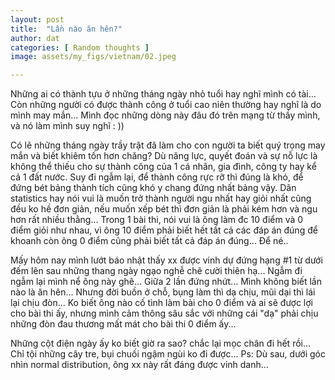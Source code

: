 ```yaml
---
layout: post
title:  "Lần nào ăn hên?"
author: dat
categories: [ Random thoughts ]
image: assets/my_figs/vietnam/02.jpeg

---
```




Những ai có thành tựu ở những tháng ngày nhỏ tuổi hay nghĩ mình có tài... Còn những người có được thành công ở tuổi cao niên thường hay nghĩ là do mình may mắn... Mình đọc những dòng này đâu đó trên mạng từ thầy mình, và nó làm mình suy nghĩ : ))

Có lẽ những tháng ngày trầy trật đã làm cho con người ta biết quý trọng may mắn và biết khiêm tốn hơn chăng? Dù năng lực, quyết đoán và sự nỗ lực là không thể thiếu cho sự thành công của 1 cá nhân, gia đình, công ty hay kể cả 1 đất nước.
Suy đi ngẫm lại, để thành công rực rỡ thì đúng là khó, để đứng bét bảng thành tích cũng khó y chang đứng nhất bảng vậy. Dân statistics hay nói vui là muốn trở thành người ngu nhất hay giỏi nhất cũng đều ko hề đơn giản, nếu muốn xếp bét thì đơn giản là phải kém hơn và ngu hơn rất nhiều thằng... Trong 1 bài thi, nói vui là ông làm đc 10 điểm và 0 điểm giỏi như nhau, vì ông 10 điểm phải biết hết tất cả các đáp án đúng để khoanh còn ông 0 điểm cũng phải biết tất cả đáp án đúng... Để né..

Mấy hôm nay mình lướt báo nhật thấy xx được vinh dự đứng hạng #1 từ dưới đếm lên sau những thang ngày ngạo nghễ chê cười thiên hạ... Ngẫm đi ngẫm lại mình nể ông này ghê... Giữa 2 lần đứng nhứt... Mình không biết lần nào là ăn hên... 
Nhưng đời buồn ở chỗ, bụng làm thì dạ chịu, mũi dại thì lái lại chịu đòn... Ko biết ông nào cố tình làm bài cho 0 điểm và ai sẽ được lợi cho bài thi ấy, nhưng mình cảm thông sâu sắc với những cái "dạ" phải chịu những đòn đau thương mất mát cho bài thi 0 điểm ấy...

Những cột điện ngày ấy ko biết giờ ra sao? chắc lại mọc chân đi hết rồi... Chỉ tội những cây tre, bụi chuối ngậm ngùi ko đi được...
Ps: Dù sau, dưới góc nhìn normal distribution, ông xx này rất đáng được vinh danh...
